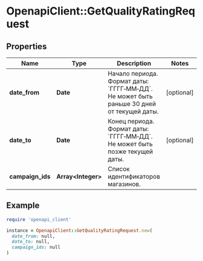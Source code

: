 # OpenapiClient::GetQualityRatingRequest

## Properties

| Name | Type | Description | Notes |
| ---- | ---- | ----------- | ----- |
| **date_from** | **Date** | Начало периода.  Формат даты: &#x60;ГГГГ‑ММ‑ДД&#x60;.  Не может быть раньше 30 дней от текущей даты.  | [optional] |
| **date_to** | **Date** | Конец периода.  Формат даты: &#x60;ГГГГ‑ММ‑ДД&#x60;.  Не может быть позже текущей даты.  | [optional] |
| **campaign_ids** | **Array&lt;Integer&gt;** | Список идентификаторов магазинов. |  |

## Example

```ruby
require 'openapi_client'

instance = OpenapiClient::GetQualityRatingRequest.new(
  date_from: null,
  date_to: null,
  campaign_ids: null
)
```

